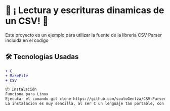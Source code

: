 # 🌟 ¡ Lectura y escrituras dinamicas de un CSV! 🌟

Este proyecto es un ejemplo para utilizar la fuente de la libreria CSV Parser incluída en el codigo

## 🛠 **Tecnologías Usadas**
```diff
+ C
+ MakeFile
+ CSV

📦 Instalación
Funciona para Linux
Ejecutar el comando git clone https://github.com/soutoGentza/CSV-Parser-in-C.git 
La instalacion es muy sencilla, al ser C un lenguaje tan portable, con lanzar el makefile, se creará el binario DataManager

